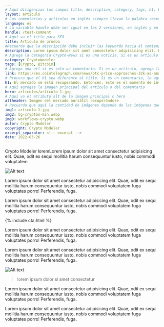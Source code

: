 ```yaml
---
# Aquí diligencias los campos title, description, category, tags, h1, hero, altheader, img1, img2, img3, autor y date
layout: articulo
# Los comentarios y artículos en inglés siempre llevan la palabra reservada "es"
language: es
# La variable handle debe ser igual en las 2 versiones, en inglés y en español.
handle: /test-comment
# Aquí va el title para SEO
title: Artículo de prueba
#Recuerda que la descripción debe incluir las keywords hacia el comienzo de la oración
description: Lorem ipsum dolor sit amet consectetur adipisicing elit. Quae, odit ex sequi mollitia harum consequuntur iusto, nobis commodi voluptatem
# Agrega la categoría Crypto-News si es una noticia. Si es un artículo escoge el nombre.
category: Cryptomodeler
tags: [Crypto, Bitcoin]
# Agrega una url si es solo un comentario. Si es un artículo, agrega la palabra reservada "false"
link: https://es.cointelegraph.com/news/btc-price-approaches-32k-as-analyst-warns-of-boring-summer-for-bitcoin
# Procura que el h1 sea diferente al title. Si es un comentario, lo agregas aquí. Si es un artículo, agregas el título del artículo.
h1: El mercado se está recuperando. Entonces, este es el momento de invertir. No pierdas esta valiosa oportunidad.
# Aquí agregas la imagen principal del artículo o del comentario
hero: articulos/articulo-1.jpg
# Aquí va el atributo alt de la imagen principal o hero
altheader: Imagen del mercado bursátil recuperándose
# Recuerda que aquí la cantidad de imágenes depende de las imágenes que lleva el artículo. Si solo lleva 1 imagen, debes agregar la imagen en la carpeta img, y poner solo el nombre de la imagen aquí con su extensión. La ruta ya está programada en el código de la imagen que está en el contenido.
img1: articulo-1.jpg
img2: bg-cryptos-min.webp
img3: workflows-crypto.webp
autor: Crypto Modeler
copyright: Crypto Modeler
excerpt_separator: <!-- excerpt -->
date: 2022-03-26
---
```


Crypto Modeler loremLorem ipsum dolor sit amet consectetur adipisicing elit. Quae, odit ex sequi mollitia harum consequuntur iusto, nobis commodi voluptatem

<!-- excerpt -->

<!-- Este es el código para insertar imágenes. La sección que dice Alt text es para el atributo Alt. Luego puedes cambiar la sección que dice title text para agregar un título a tu imagen. No debes cambiar nada más. Solo recuerda que si aquí dice "img1" debes poner el nombre de la imagen en el frontmatter con la variable img1:nombre de la imagen -->
![Alt text]({{site.baseurl}}/img/articulos/{{page.img1}} "title text")

Lorem ipsum dolor sit amet consectetur adipisicing elit. Quae, odit ex sequi mollitia harum consequuntur iusto, nobis commodi voluptatem fuga voluptates porro! Perferendis, fuga.

Lorem ipsum dolor sit amet consectetur adipisicing elit. Quae, odit ex sequi mollitia harum consequuntur iusto, nobis commodi voluptatem fuga voluptates porro! Perferendis, fuga.

{% include cta.html %}

Lorem ipsum dolor sit amet consectetur adipisicing elit. Quae, odit ex sequi mollitia harum consequuntur iusto, nobis commodi voluptatem fuga voluptates porro! Perferendis, fuga.

Lorem ipsum dolor sit amet consectetur adipisicing elit. Quae, odit ex sequi mollitia harum consequuntur iusto, nobis commodi voluptatem fuga voluptates porro! Perferendis, fuga.

![Alt text]({{site.baseurl}}/img/{{page.img3}} "title text")

>lorem ipsum dolor si amet consectetur

Lorem ipsum dolor sit amet consectetur adipisicing elit. Quae, odit ex sequi mollitia harum consequuntur iusto, nobis commodi voluptatem fuga voluptates porro! Perferendis, fuga.

Lorem ipsum dolor sit amet consectetur adipisicing elit. Quae, odit ex sequi mollitia harum consequuntur iusto, nobis commodi voluptatem fuga voluptates porro! Perferendis, fuga.

